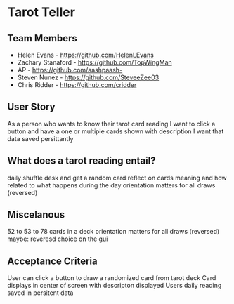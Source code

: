 # Tarot Teller
## Team Members
- Helen Evans - https://github.com/HelenLEvans
- Zachary Stanaford - https://github.com/TopWingMan
- AP - https://github.com/aashpaash- 
- Steven Nunez - https://github.com/SteveeZee03
- Chris Ridder - https://github.com/cridder

## User Story
 As a person who wants to know their tarot card reading
 I want to click a button and have a one or multiple cards shown with description
 I want that data saved persittantly 
## What does a tarot reading entail?
daily shuffle desk and get a random card
reflect on cards meaning and how related to what happens during the day
orientation matters for all draws (reversed)
## Miscelanous
52 to 53 to 78 cards in a deck
orientation matters for all draws (reversed)
maybe: reveresd choice on the gui
## Acceptance Criteria
User can click a button to draw a randomized card from tarot deck
Card displays in center of screen with descripton displayed
Users daily reading saved in persitent data

